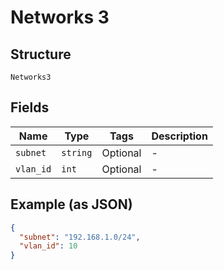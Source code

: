 
# Networks 3

## Structure

`Networks3`

## Fields

| Name | Type | Tags | Description |
|  --- | --- | --- | --- |
| `subnet` | `string` | Optional | - |
| `vlan_id` | `int` | Optional | - |

## Example (as JSON)

```json
{
  "subnet": "192.168.1.0/24",
  "vlan_id": 10
}
```

